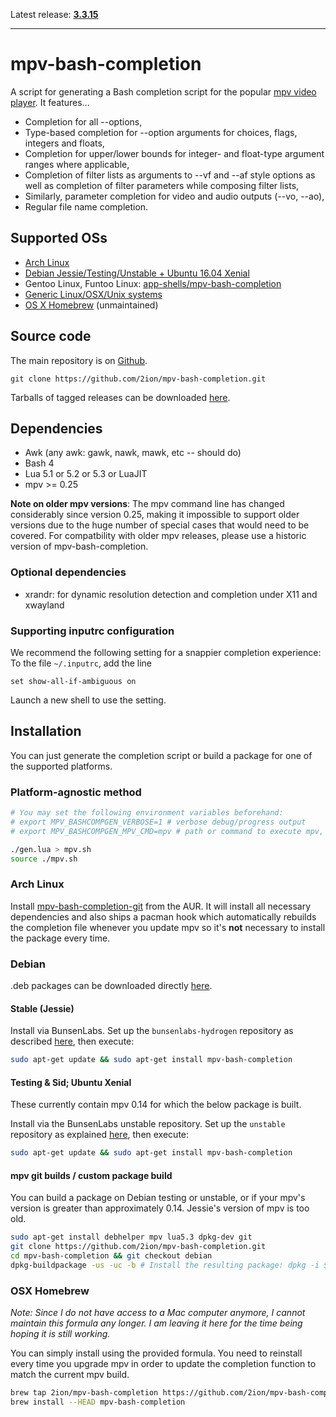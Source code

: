 Latest release: **[3.3.15](https://github.com/2ion/mpv-bash-completion/releases/tag/3.3.15)**

----

# mpv-bash-completion

A script for generating a Bash completion script for the popular [mpv
video player](https://github.com/mpv-player/mpv).
It features...

* Completion for all --options,
* Type-based completion for --option arguments for choices, flags,
  integers and floats,
* Completion for upper/lower bounds for integer- and float-type argument
  ranges where applicable,
* Completion of filter lists as arguments to --vf and --af style
  options as well as completion of filter parameters while composing filter
  lists,
* Similarly, parameter completion for video and audio outputs (--vo, --ao),
* Regular file name completion.

## Supported OSs

* [Arch Linux](#arch-linux)
* [Debian Jessie/Testing/Unstable + Ubuntu 16.04 Xenial](#debian)
* Gentoo Linux, Funtoo Linux: [app-shells/mpv-bash-completion](https://packages.gentoo.org/packages/app-shells/mpv-bash-completion)
* [Generic Linux/OSX/Unix systems](#platform-agnostic-method)
* [OS X Homebrew](#osx-homebrew) (unmaintained)

## Source code

The main repository is on [Github](https://github.com/2ion/mpv-bash-completion).

```
git clone https://github.com/2ion/mpv-bash-completion.git
```

Tarballs of tagged releases can be downloaded [here](https://github.com/2ion/mpv-bash-completion/releases).

## Dependencies

* Awk (any awk: gawk, nawk, mawk, etc -- should do)
* Bash 4
* Lua 5.1 or 5.2 or 5.3 or LuaJIT
* mpv >= 0.25

**Note on older mpv versions**: The mpv command line has changed
considerably since version 0.25, making it impossible to support older
versions due to the huge number of special cases that would need to be
covered.  For compatbility with older mpv releases, please use a
historic version of mpv-bash-completion.

### Optional dependencies

* xrandr: for dynamic resolution detection and completion under X11
  and xwayland

### Supporting inputrc configuration

We recommend the following setting for a snappier completion experience:
To the file `~/.inputrc`, add the line
```
set show-all-if-ambiguous on
```
Launch a new shell to use the setting.

## Installation

You can just generate the completion script or build a package for one
of the supported platforms.

### Platform-agnostic method

```sh
# You may set the following environment variables beforehand:
# export MPV_BASHCOMPGEN_VERBOSE=1 # verbose debug/progress output
# export MPV_BASHCOMPGEN_MPV_CMD=mpv # path or command to execute mpv, defaults to 'mpv'

./gen.lua > mpv.sh
source ./mpv.sh
```

### Arch Linux

Install [mpv-bash-completion-git](https://aur.archlinux.org/packages/mpv-bash-completion-git/)
from the AUR. It will install all necessary dependencies and also ships
a pacman hook which automatically rebuilds the completion file whenever
you update mpv so it's **not** necessary to install the package every time.

### Debian

.deb packages can be downloaded directly [here](https://pkg.bunsenlabs.org/debian/pool/main/m/mpv-bash-completion/).

#### Stable (Jessie)

Install via BunsenLabs. Set up the `bunsenlabs-hydrogen` repository as
described [here](https://pkg.bunsenlabs.org/index.html#bunsen-hydrogen),
then execute:

```sh
sudo apt-get update && sudo apt-get install mpv-bash-completion
```

#### Testing & Sid; Ubuntu Xenial

These currently contain mpv 0.14 for which the below package is built.

Install via the BunsenLabs unstable repository. Set up the `unstable`
repository as explained [here](https://pkg.bunsenlabs.org/#unstable),
then execute:

```sh
sudo apt-get update && sudo apt-get install mpv-bash-completion
```

#### mpv git builds / custom package build

You can build a package on Debian testing or unstable, or if your mpv's
version is greater than approximately 0.14. Jessie's version of mpv is
too old.

```sh
sudo apt-get install debhelper mpv lua5.3 dpkg-dev git
git clone https://github.com/2ion/mpv-bash-completion.git
cd mpv-bash-completion && git checkout debian
dpkg-buildpackage -us -uc -b # Install the resulting package: dpkg -i $package
```

### OSX Homebrew

*Note: Since I do not have access to a Mac computer anymore, I cannot
maintain this formula any longer. I am leaving it here for the time
being hoping it is still working.*

You can simply install using the provided formula. You need to reinstall
every time you upgrade mpv in order to update the completion function to
match the current mpv build.

```sh
brew tap 2ion/mpv-bash-completion https://github.com/2ion/mpv-bash-completion.git
brew install --HEAD mpv-bash-completion
```
